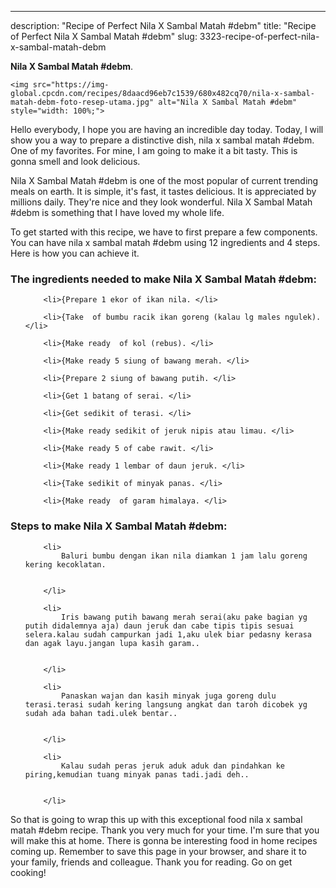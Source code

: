 ---
description: "Recipe of Perfect Nila X Sambal Matah #debm"
title: "Recipe of Perfect Nila X Sambal Matah #debm"
slug: 3323-recipe-of-perfect-nila-x-sambal-matah-debm

<p>
	<strong>Nila X Sambal Matah #debm</strong>. 
	
</p>
<p>
	
	<img src="https://img-global.cpcdn.com/recipes/8daacd96eb7c1539/680x482cq70/nila-x-sambal-matah-debm-foto-resep-utama.jpg" alt="Nila X Sambal Matah #debm" style="width: 100%;">
	
	
</p>
<p>
	Hello everybody, I hope you are having an incredible day today. Today, I will show you a way to prepare a distinctive dish, nila x sambal matah #debm. One of my favorites. For mine, I am going to make it a bit tasty. This is gonna smell and look delicious.
</p>
	
<p>
	Nila X Sambal Matah #debm is one of the most popular of current trending meals on earth. It is simple, it's fast, it tastes delicious. It is appreciated by millions daily. They're nice and they look wonderful. Nila X Sambal Matah #debm is something that I have loved my whole life.
</p>
<p>
	
</p>

<p>
To get started with this recipe, we have to first prepare a few components. You can have nila x sambal matah #debm using 12 ingredients and 4 steps. Here is how you can achieve it.
</p>

<h3>The ingredients needed to make Nila X Sambal Matah #debm:</h3>

<ol>
	
		<li>{Prepare 1 ekor of ikan nila. </li>
	
		<li>{Take  of bumbu racik ikan goreng (kalau lg males ngulek). </li>
	
		<li>{Make ready  of kol (rebus). </li>
	
		<li>{Make ready 5 siung of bawang merah. </li>
	
		<li>{Prepare 2 siung of bawang putih. </li>
	
		<li>{Get 1 batang of serai. </li>
	
		<li>{Get sedikit of terasi. </li>
	
		<li>{Make ready sedikit of jeruk nipis atau limau. </li>
	
		<li>{Make ready 5 of cabe rawit. </li>
	
		<li>{Make ready 1 lembar of daun jeruk. </li>
	
		<li>{Take sedikit of minyak panas. </li>
	
		<li>{Make ready  of garam himalaya. </li>
	
</ol>
<p>
	
</p>

<h3>Steps to make Nila X Sambal Matah #debm:</h3>

<ol>
	
		<li>
			Baluri bumbu dengan ikan nila diamkan 1 jam lalu goreng kering kecoklatan.
			
			
		</li>
	
		<li>
			Iris bawang putih bawang merah serai(aku pake bagian yg putih didalemnya aja) daun jeruk dan cabe tipis tipis sesuai selera.kalau sudah campurkan jadi 1,aku ulek biar pedasny kerasa dan agak layu.jangan lupa kasih garam..
			
			
		</li>
	
		<li>
			Panaskan wajan dan kasih minyak juga goreng dulu terasi.terasi sudah kering langsung angkat dan taroh dicobek yg sudah ada bahan tadi.ulek bentar..
			
			
		</li>
	
		<li>
			Kalau sudah peras jeruk aduk aduk dan pindahkan ke piring,kemudian tuang minyak panas tadi.jadi deh..
			
			
		</li>
	
</ol>

<p>
	
</p>

<p>
	So that is going to wrap this up with this exceptional food nila x sambal matah #debm recipe. Thank you very much for your time. I'm sure that you will make this at home. There is gonna be interesting food in home recipes coming up. Remember to save this page in your browser, and share it to your family, friends and colleague. Thank you for reading. Go on get cooking!
</p>

